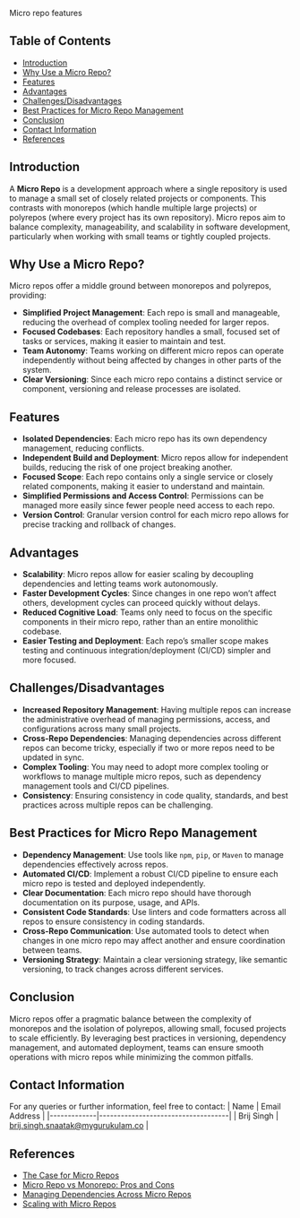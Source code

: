    Micro repo features

## Table of Contents
- [Introduction](#introduction)
- [Why Use a Micro Repo?](#why-use-a-micro-repo)
- [Features](#features)
- [Advantages](#advantages)
- [Challenges/Disadvantages](#challengesdisadvantages)
- [Best Practices for Micro Repo Management](#best-practices-for-micro-repo-management)
- [Conclusion](#conclusion)
- [Contact Information](#contact-information)
- [References](#references)

## Introduction
A **Micro Repo** is a development approach where a single repository is used to manage a small set of closely related projects or components. This contrasts with monorepos (which handle multiple large projects) or polyrepos (where every project has its own repository). Micro repos aim to balance complexity, manageability, and scalability in software development, particularly when working with small teams or tightly coupled projects.

## Why Use a Micro Repo?
Micro repos offer a middle ground between monorepos and polyrepos, providing:
- **Simplified Project Management**: Each repo is small and manageable, reducing the overhead of complex tooling needed for larger repos.
- **Focused Codebases**: Each repository handles a small, focused set of tasks or services, making it easier to maintain and test.
- **Team Autonomy**: Teams working on different micro repos can operate independently without being affected by changes in other parts of the system.
- **Clear Versioning**: Since each micro repo contains a distinct service or component, versioning and release processes are isolated.

## Features
- **Isolated Dependencies**: Each micro repo has its own dependency management, reducing conflicts.
- **Independent Build and Deployment**: Micro repos allow for independent builds, reducing the risk of one project breaking another.
- **Focused Scope**: Each repo contains only a single service or closely related components, making it easier to understand and maintain.
- **Simplified Permissions and Access Control**: Permissions can be managed more easily since fewer people need access to each repo.
- **Version Control**: Granular version control for each micro repo allows for precise tracking and rollback of changes.

## Advantages
- **Scalability**: Micro repos allow for easier scaling by decoupling dependencies and letting teams work autonomously.
- **Faster Development Cycles**: Since changes in one repo won’t affect others, development cycles can proceed quickly without delays.
- **Reduced Cognitive Load**: Teams only need to focus on the specific components in their micro repo, rather than an entire monolithic codebase.
- **Easier Testing and Deployment**: Each repo’s smaller scope makes testing and continuous integration/deployment (CI/CD) simpler and more focused.

## Challenges/Disadvantages
- **Increased Repository Management**: Having multiple repos can increase the administrative overhead of managing permissions, access, and configurations across many small projects.
- **Cross-Repo Dependencies**: Managing dependencies across different repos can become tricky, especially if two or more repos need to be updated in sync.
- **Complex Tooling**: You may need to adopt more complex tooling or workflows to manage multiple micro repos, such as dependency management tools and CI/CD pipelines.
- **Consistency**: Ensuring consistency in code quality, standards, and best practices across multiple repos can be challenging.

## Best Practices for Micro Repo Management
- **Dependency Management**: Use tools like `npm`, `pip`, or `Maven` to manage dependencies effectively across repos.
- **Automated CI/CD**: Implement a robust CI/CD pipeline to ensure each micro repo is tested and deployed independently.
- **Clear Documentation**: Each micro repo should have thorough documentation on its purpose, usage, and APIs.
- **Consistent Code Standards**: Use linters and code formatters across all repos to ensure consistency in coding standards.
- **Cross-Repo Communication**: Use automated tools to detect when changes in one micro repo may affect another and ensure coordination between teams.
- **Versioning Strategy**: Maintain a clear versioning strategy, like semantic versioning, to track changes across different services.

## Conclusion
Micro repos offer a pragmatic balance between the complexity of monorepos and the isolation of polyrepos, allowing small, focused projects to scale efficiently. By leveraging best practices in versioning, dependency management, and automated deployment, teams can ensure smooth operations with micro repos while minimizing the common pitfalls.

## Contact Information
For any queries or further information, feel free to contact:
| Name        | Email Address                      |
|-------------|------------------------------------|
| Brij Singh  | brij.singh.snaatak@mygurukulam.co  |

## References
- [The Case for Micro Repos](https://example.com/micro-repos-article)
- [Micro Repo vs Monorepo: Pros and Cons](https://example.com/pros-cons-microrepo)
- [Managing Dependencies Across Micro Repos](https://example.com/dependencies-management)
- [Scaling with Micro Repos](https://example.com/scaling-micro-repos)
